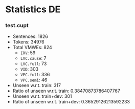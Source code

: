 Statistics DE
=============
### test.cupt
* Sentences: 1826
* Tokens: 34976
* Total VMWEs: 824
  * `IRV`: 59
  * `LVC.cause`: 7
  * `LVC.full`: 73
  * `VID`: 303
  * `VPC.full`: 336
  * `VPC.semi`: 46
* Unseen w.r.t. train: 317
* Ratio of unseen w.r.t. train: 0.38470873786407767
* Unseen w.r.t. train+dev: 301
* Ratio of unseen w.r.t. train+dev: 0.36529126213592233
